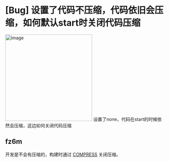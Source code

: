 # [Bug] 设置了代码不压缩，代码依旧会压缩，如何默认start时关闭代码压缩

<img width="275" alt="image" src="https://user-images.githubusercontent.com/42125669/224471878-1a99d5b1-ae4a-4820-bd2d-3b23d2beb881.png">
设置了none，代码在start的时候依然会压缩，这边如何关闭代码压缩

## fz6m

开发是不会有压缩的，构建时通过 [COMPRESS](https://umijs.org/docs/guides/env-variables#compress) 关闭压缩。
